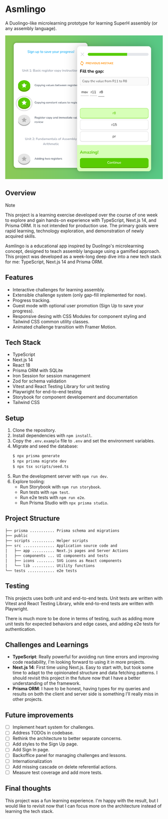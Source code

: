 # Asmlingo

A Duolingo-like microlearning prototype for learning SuperH assembly (or any assembly language).

![Banner](./banner.png)

## Overview

> [!NOTE]
> This project is a learning exercise developed over the course of one week to explore and
> gain hands-on experience with TypeScript, Next.js 14, and Prisma ORM. It is not intended for
> production use. The primary goals were rapid learning, technology exploration, and demonstration
> of newly acquired skills.

Asmlingo is a educational app inspired by Duolingo's microlearning concept, designed to teach
assembly language using a gamified approach. This project was developed as a week-long deep dive
into a new tech stack for me: TypeScript, Next.js 14 and Prisma ORM.

## Features

- Interactive challenges for learning assembly.
- Extensible challenge system (only gap-fill implemented for now).
- Progress tracking.
- Guest mode with optional user promotion (Sign Up to save your progress).
- Responsive desing with CSS Modules for component styling and Tailwind CSS common utility classes.
- Animated challenge transition with Framer Motion.

## Tech Stack

- TypeScript
- Next.js 14
- React 18
- Prisma ORM with SQLite
- Iron Session for session management
- Zod for schema validation
- Vitest and React Testing Library for unit testing
- Playwright for end-to-end testing
- Storybook for component developement and documentation
- Tailwind CSS

## Setup

1. Clone the repository.
2. Install dependencies with `npm install`.
3. Copy the `.env.example` file to `.env` and set the environment variables.
4. Migrate and seed the database:
   ```bash
   $ npx prisma generate
   $ npx prisma migrate dev
   $ npx tsx scripts/seed.ts
   ```
5. Run the development server with `npm run dev`.
6. Explore tooling:
   - Run Storybook with `npm run storybook`.
   - Run tests with `npm test`.
   - Run e2e tests with `npm run e2e`.
   - Run Prisma Studio with `npx prisma studio`.

## Project Structure

```
├── prisma ........... Prisma schema and migrations
├── public
├── scripts .......... Helper scripts
├── src .............. Application source code and
│   ├── app .......... Next.js pages and Server Actions
│   ├── components ... UI components and tests
│   ├── icons ........ SVG icons as React components
│   └── lib .......... Utility functions
└── tests ............ e2e tests
```

## Testing

This projects uses both unit and end-to-end tests. Unit tests are written with Vitest and React
Testing Library, while end-to-end tests are written with Playwright.

There is much more to be done in terms of testing, such as adding more unit tests for expected
behaviors and edge cases, and adding e2e tests for authentication.

## Challenges and Learnings

- **TypeScript**: Really powerful for avoiding run time errors and improving code readability, I'm
  looking forward to using it in more projects.
- **Next.js 14**: First time using Next.js. Easy to start with, but took some time to adapt to the
  opinionated structure and data fetching patterns. I should revisit this project in the future now
  that I have a better understanding of the framework.
- **Prisma ORM**: I have to be honest, having types for my queries and results on both the client
  and server side is something I'll really miss in other projects.

## Future improvements

- [ ] Implement heart system for challenges.
- [ ] Address TODOs in codebase.
- [ ] Rethink the architecture to better separate concerns.
- [ ] Add styles to the Sign Up page.
- [ ] Add Sign In page.
- [ ] Backoffice panel for managing challenges and lessons.
- [ ] Internationalization
- [ ] Add missing cascade on delete referential actions.
- [ ] Measure test coverage and add more tests.

## Final thoughts

This project was a fun learning experience. I'm happy with the result, but I would like to revisit
now that I can focus more on the architecture instead of learning the tech stack.
